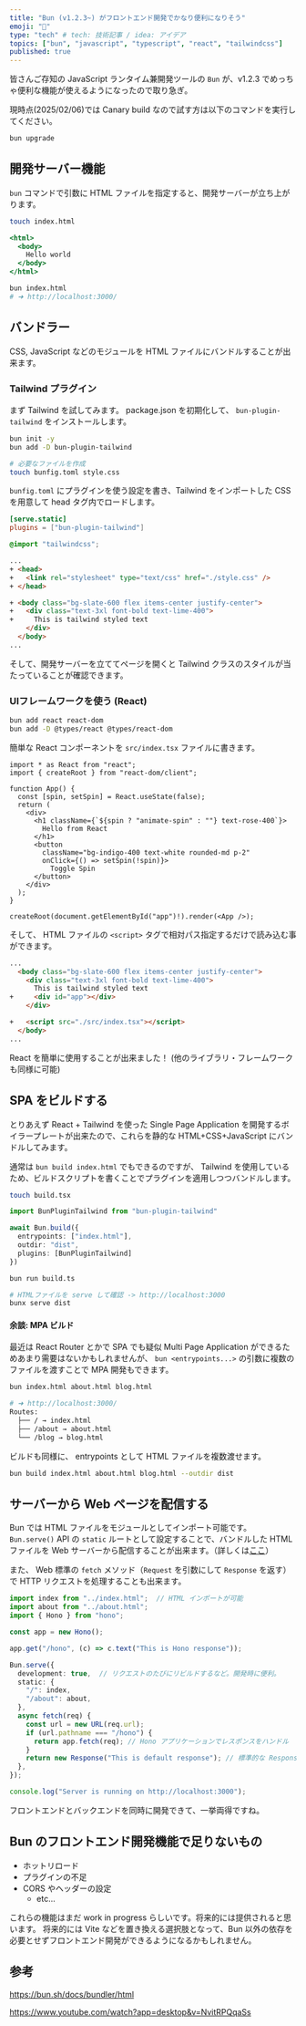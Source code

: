 ```yaml
---
title: "Bun (v1.2.3~) がフロントエンド開発でかなり便利になりそう"
emoji: "🥟"
type: "tech" # tech: 技術記事 / idea: アイデア
topics: ["bun", "javascript", "typescript", "react", "tailwindcss"]
published: true
---
```


皆さんご存知の JavaScript ランタイム兼開発ツールの `Bun` が、v1.2.3 でめっちゃ便利な機能が使えるようになったので取り急ぎ。

現時点(2025/02/06)では Canary build なので試す方は以下のコマンドを実行してください。

```sh
bun upgrade
```


## 開発サーバー機能

`bun` コマンドで引数に HTML ファイルを指定すると、開発サーバーが立ち上がります。

```sh
touch index.html
```

```html:index.html
<html>
  <body>
    Hello world
  </body>
</html>
```

```sh
bun index.html
# ➜ http://localhost:3000/
```

## バンドラー

CSS, JavaScript などのモジュールを HTML ファイルにバンドルすることが出来ます。

### Tailwind プラグイン

まず Tailwind を試してみます。
package.json を初期化して、 `bun-plugin-tailwind` をインストールします。

```sh
bun init -y
bun add -D bun-plugin-tailwind

# 必要なファイルを作成
touch bunfig.toml style.css
```

`bunfig.toml` にプラグインを使う設定を書き、Tailwind をインポートした CSS を用意して head タグ内でロードします。

```toml:bunfig.toml
[serve.static]
plugins = ["bun-plugin-tailwind"]
```

```css:style.css
@import "tailwindcss";
```

```html diff:index.html
...
+ <head>
+   <link rel="stylesheet" type="text/css" href="./style.css" />
+ </head>

+ <body class="bg-slate-600 flex items-center justify-center">
+   <div class="text-3xl font-bold text-lime-400">
+     This is tailwind styled text
    </div>
  </body>
...
```

そして、開発サーバーを立ててページを開くと Tailwind クラスのスタイルが当たっていることが確認できます。


### UIフレームワークを使う (React)

```sh
bun add react react-dom
bun add -D @types/react @types/react-dom
```

簡単な React コンポーネントを `src/index.tsx` ファイルに書きます。

```tsx:index.tsx
import * as React from "react";
import { createRoot } from "react-dom/client";

function App() {
  const [spin, setSpin] = React.useState(false);
  return (
    <div>
      <h1 className={`${spin ? "animate-spin" : ""} text-rose-400`}>
        Hello from React
      </h1>
      <button
        className="bg-indigo-400 text-white rounded-md p-2"
        onClick={() => setSpin(!spin)}>
          Toggle Spin
      </button>
    </div>
  );
}

createRoot(document.getElementById("app")!).render(<App />);
```

そして、 HTML ファイルの `<script>` タグで相対パス指定するだけで読み込む事ができます。

```html diff:index.html
...
  <body class="bg-slate-600 flex items-center justify-center">
    <div class="text-3xl font-bold text-lime-400">
      This is tailwind styled text
+     <div id="app"></div>
    </div>

+   <script src="./src/index.tsx"></script>
  </body>
...
```

React を簡単に使用することが出来ました！
(他のライブラリ・フレームワークも同様に可能)


## SPA をビルドする

とりあえず React + Tailwind を使った Single Page Application を開発するボイラープレートが出来たので、これらを静的な HTML+CSS+JavaScript にバンドルしてみます。

通常は `bun build index.html` でもできるのですが、 Tailwind を使用しているため、ビルドスクリプトを書くことでプラグインを適用しつつバンドルします。

```sh
touch build.tsx
```

```ts:build.ts
import BunPluginTailwind from "bun-plugin-tailwind"

await Bun.build({
  entrypoints: ["index.html"],
  outdir: "dist",
  plugins: [BunPluginTailwind]
})
```

```sh
bun run build.ts

# HTMLファイルを serve して確認 -> http://localhost:3000
bunx serve dist 
```
#### 余談: MPA ビルド

最近は React Router とかで SPA でも疑似 Multi Page Application ができるためあまり需要はないかもしれませんが、 `bun <entrypoints...>` の引数に複数のファイルを渡すことで MPA 開発もできます。

```sh
bun index.html about.html blog.html

# ➜ http://localhost:3000/
Routes:
  ├── / → index.html
  ├── /about → about.html
  └── /blog → blog.html
```

ビルドも同様に、 entrypoints として HTML ファイルを複数渡せます。

```sh
bun build index.html about.html blog.html --outdir dist
```


## サーバーから Web ページを配信する

Bun では HTML ファイルをモジュールとしてインポート可能です。
`Bun.serve()` API の `static` ルートとして設定することで、バンドルした HTML ファイルを Web サーバーから配信することが出来ます。（詳しくは[ここ](https://bun.sh/docs/bundler/fullstack#html-imports-are-routes)）

また、 Web 標準の `fetch` メソッド（`Request` を引数にして `Response` を返す）で HTTP リクエストを処理することも出来ます。


```ts:src/server.ts
import index from "../index.html";  // HTML インポートが可能
import about from "../about.html";
import { Hono } from "hono";

const app = new Hono();

app.get("/hono", (c) => c.text("This is Hono response"));

Bun.serve({
  development: true,  // リクエストのたびにリビルドするなど。開発時に便利。
  static: {
    "/": index,
    "/about": about,
  },
  async fetch(req) {
    const url = new URL(req.url);
    if (url.pathname === "/hono") {
      return app.fetch(req); // Hono アプリケーションでレスポンスをハンドル
    }
    return new Response("This is default response"); // 標準的な Response オブジェクトを返すことも可能
  },
});

console.log("Server is running on http://localhost:3000");
```

フロントエンドとバックエンドを同時に開発できて、一挙両得ですね。

## Bun のフロントエンド開発機能で足りないもの

- ホットリロード
- プラグインの不足
- CORS やヘッダーの設定
  - etc...

これらの機能はまだ work in progress らしいです。将来的には提供されると思います。
将来的には Vite などを置き換える選択肢となって、Bun 以外の依存を必要とせずフロントエンド開発ができるようになるかもしれません。

## 参考

https://bun.sh/docs/bundler/html

https://www.youtube.com/watch?app=desktop&v=NvitRPQqaSs